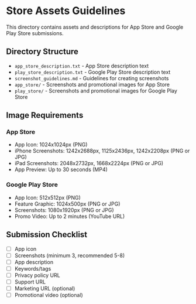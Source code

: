 # Store Assets Guidelines

This directory contains assets and descriptions for App Store and Google Play Store submissions.

## Directory Structure

- `app_store_description.txt` - App Store description text
- `play_store_description.txt` - Google Play Store description text
- `screenshot_guidelines.md` - Guidelines for creating screenshots
- `app_store/` - Screenshots and promotional images for App Store
- `play_store/` - Screenshots and promotional images for Google Play Store

## Image Requirements

### App Store

- App Icon: 1024x1024px (PNG)
- iPhone Screenshots: 1242x2688px, 1125x2436px, 1242x2208px (PNG or JPG)
- iPad Screenshots: 2048x2732px, 1668x2224px (PNG or JPG)
- App Preview: Up to 30 seconds (MP4)

### Google Play Store

- App Icon: 512x512px (PNG)
- Feature Graphic: 1024x500px (PNG or JPG)
- Screenshots: 1080x1920px (PNG or JPG)
- Promo Video: Up to 2 minutes (YouTube URL)

## Submission Checklist

- [ ] App icon
- [ ] Screenshots (minimum 3, recommended 5-8)
- [ ] App description
- [ ] Keywords/tags
- [ ] Privacy policy URL
- [ ] Support URL
- [ ] Marketing URL (optional)
- [ ] Promotional video (optional)